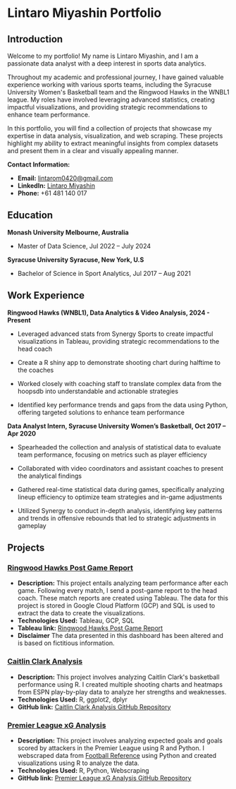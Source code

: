 # Lintaro Miyashin Portfolio

## Introduction

Welcome to my  portfolio! My name is Lintaro Miyashin, and I am a passionate data analyst with a deep interest in sports data analytics. 

Throughout my academic and professional journey, I have gained valuable experience working with various sports teams, including the Syracuse University Women's Basketball team and the Ringwood Hawks in the WNBL1 league. My roles have involved leveraging advanced statistics, creating impactful visualizations, and providing strategic recommendations to enhance team performance.

In this portfolio, you will find a collection of projects that showcase my expertise in data analysis, visualization, and web scraping. These projects highlight my ability to extract meaningful insights from complex datasets and present them in a clear and visually appealing manner.


**Contact Information:**
- **Email:** [lintarom0420@gmail.com](mailto:lintaro0420@gmail.com)
- **LinkedIn:** [Lintaro Miyashin](https://www.linkedin.com/in/lintaromiyashin/)
- **Phone:** +61 481 140 017

## Education 
**Monash University Melbourne, Australia**

- Master of Data Science, Jul 2022 – July 2024

**Syracuse University Syracuse, New York, U.S**

- Bachelor of Science in Sport Analytics, Jul 2017 – Aug 2021



## Work Experience 
**Ringwood Hawks (WNBL1), Data Analytics & Video Analysis, 2024 - Present**

- Leveraged advanced stats from Synergy Sports to create impactful visualizations in Tableau, providing strategic recommendations to the head coach
  
- Create a R shiny app to demonstrate shooting chart during halftime to the coaches

- Worked closely with coaching staff to translate complex data from the hoopsdb into understandable and actionable strategies

- Identified key performance trends and gaps from the data using Python, offering targeted solutions to enhance team performance

**Data Analyst Intern, Syracuse University Women’s Basketball, Oct 2017 – Apr 2020**

- Spearheaded the collection and analysis of statistical data to evaluate team performance, focusing on metrics such as player efficiency

- Collaborated with video coordinators and assistant coaches to present the analytical findings

- Gathered real-time statistical data during games, specifically analyzing lineup efficiency to optimize team strategies and in-game adjustments

- Utilized Synergy to conduct in-depth analysis, identifying key patterns and trends in offensive rebounds that led to strategic adjustments in gameplay
  
## Projects 

### [Ringwood Hawks Post Game Report](https://public.tableau.com/app/profile/lintaro.miyashin/viz/vsSandringham/vsSandringham)
- **Description:** This project entails analyzing team performance after each game. Following every match, I send a post-game report to the head coach. These match reports are created using Tableau. The data for this project is stored in Google Cloud Platform (GCP) and SQL is used to extract the data to create the visualizations.
- **Technologies Used:** Tableau, GCP, SQL 
- **Tableau link:** [Ringwood Hawks Post Game Report](https://public.tableau.com/app/profile/lintaro.miyashin6706/viz/post_game_report/Dashboard1)
- **Disclaimer** The data presented in this dashboard has been altered and is based on fictitious information. 


### [Caitlin Clark Analysis](https://www.linkedin.com/feed/update/urn:li:activity:7190848700036911104/)
- **Description:** This project involves analyzing Caitlin Clark's basketball performance using R. I created multiple shooting charts and heatmaps from ESPN play-by-play data to analyze her strengths and weaknesses.
- **Technologies Used:** R, ggplot2, dplyr
- **GitHub link:** [Caitlin Clark Analysis GitHub Repository](https://github.com/lintaro0420/caitlin_clark_analysis/tree/main)


### [Premier League xG Analysis](https://www.linkedin.com/feed/update/urn:li:activity:7191967066210377728/)
- **Description:** This project involves analyzing expected goals and goals scored by attackers in the Premier League using R and Python. I webscraped data from [Football Reference](https://fbref.com/en/) using Python and created visualizations using R to analyze the data.
- **Technologies Used:** R, Python, Webscraping
- **GitHub link:** [Premier League xG Analysis GitHub Repository](https://github.com/lintaro0420/EPL-xG-Analysis/tree/main)



